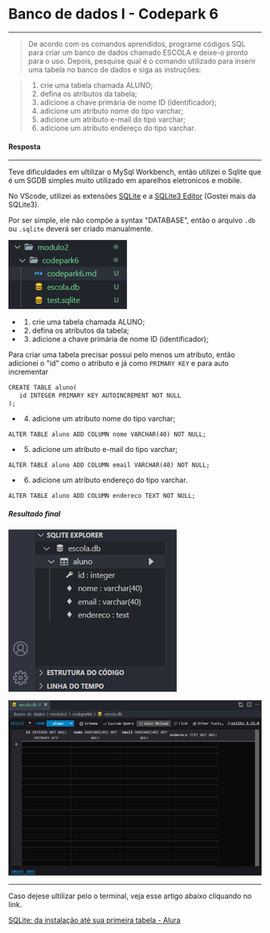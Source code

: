 # Banco de dados I - Codepark 6
***
>De acordo com os comandos aprendidos, programe códigos SQL para criar um banco de dados chamado ESCOLA e deixe-o pronto para o uso. Depois, pesquise qual é o comando utilizado para inserir uma tabela no banco de dados e siga as instruções:

>1. crie uma tabela chamada ALUNO;  
>2. defina os atributos da tabela;
>3. adicione a chave primária de nome ID (identificador);
>4. adicione um atributo nome do tipo varchar;
>5. adicione um atributo e-mail do tipo varchar;
>6. adicione um atributo endereço do tipo varchar.

#### Resposta
***
Teve dificuldades em ultilizar o MySql Workbench, então utilizei o Sqlite que é um SGDB simples muito utilizado em aparelhos eletronicos e mobile. 

No VScode, utilizei as extensões [SQLite](https://marketplace.visualstudio.com/items?itemName=alexcvzz.vscode-sqlite)  e a [SQLite3 Editor](https://marketplace.visualstudio.com/items?itemName=yy0931.vscode-sqlite3-editor) (Gostei mais da SQLite3).


Por ser simple, ele não compõe a syntax "DATABASE", então o arquivo `.db` ou `.sqlite` deverá ser criado manualmente. 

![image](Screenshot_16.png)

* 1. crie uma tabela chamada ALUNO;
* 2. defina os atributos da tabela;
* 3. adicione a chave primária de nome ID (identificador);

Para criar uma tabela precisar possui pelo menos um atributo, então adicionei o "id" como o atributo e já como `PRIMARY KEY` e para auto incrementar 

```
CREATE TABLE aluno(
   id INTEGER PRIMARY KEY AUTOINCREMENT NOT NULL 
);
```
* 4. adicione um atributo nome do tipo varchar;

```
ALTER TABLE aluno ADD COLUMN nome VARCHAR(40) NOT NULL;
```

* 5. adicione um atributo e-mail do tipo varchar;

```
ALTER TABLE aluno ADD COLUMN email VARCHAR(40) NOT NULL;
```
* 6. adicione um atributo endereço do tipo varchar.

```
ALTER TABLE aluno ADD COLUMN endereco TEXT NOT NULL;
```
##### Resultado final

![bd-escola](bd-escola.png)

![tabela-aluno](tabela-aluno.png)


***

Caso dejese ultilizar pelo o terminal, veja esse artigo abaixo cliquando no link.

[SQLite: da instalação até sua primeira tabela - Alura](https://www.alura.com.br/artigos/sqlite-da-instalacao-ate-primeira-tabela)